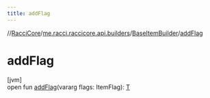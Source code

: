 ```yaml
---
title: addFlag
---
```

//[RacciCore](../../../index.html)/[me.racci.raccicore.api.builders](../index.html)/[BaseItemBuilder](index.html)/[addFlag](add-flag.html)



# addFlag



[jvm]\
open fun [addFlag](add-flag.html)(vararg flags: ItemFlag): [T](index.html)




